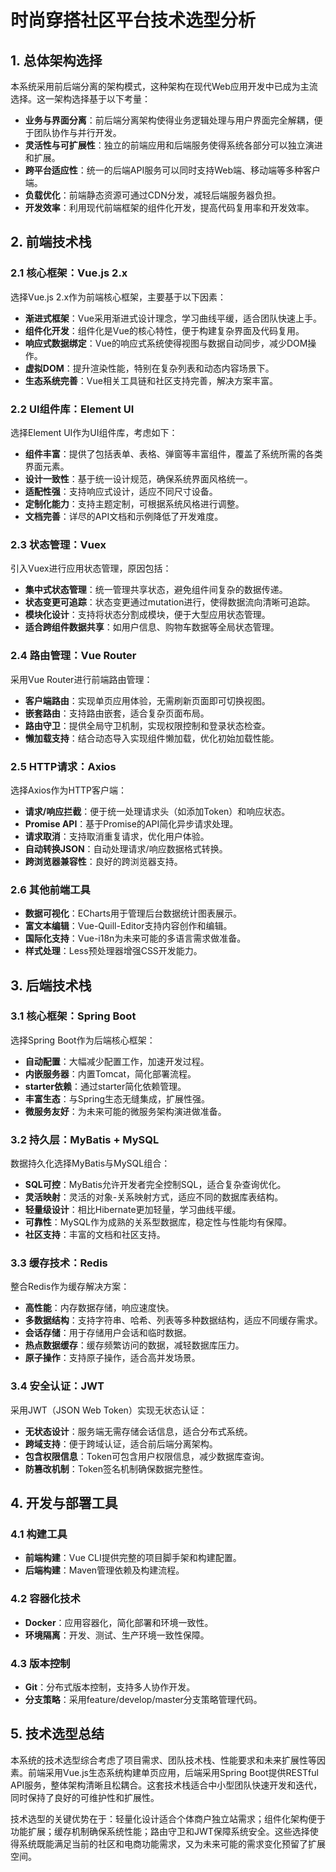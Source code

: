 # 时尚穿搭社区平台技术选型分析

## 1. 总体架构选择

本系统采用前后端分离的架构模式，这种架构在现代Web应用开发中已成为主流选择。这一架构选择基于以下考量：

- **业务与界面分离**：前后端分离架构使得业务逻辑处理与用户界面完全解耦，便于团队协作与并行开发。
- **灵活性与可扩展性**：独立的前端应用和后端服务使得系统各部分可以独立演进和扩展。
- **跨平台适应性**：统一的后端API服务可以同时支持Web端、移动端等多种客户端。
- **负载优化**：前端静态资源可通过CDN分发，减轻后端服务器负担。
- **开发效率**：利用现代前端框架的组件化开发，提高代码复用率和开发效率。

## 2. 前端技术栈

### 2.1 核心框架：Vue.js 2.x

选择Vue.js 2.x作为前端核心框架，主要基于以下因素：

- **渐进式框架**：Vue采用渐进式设计理念，学习曲线平缓，适合团队快速上手。
- **组件化开发**：组件化是Vue的核心特性，便于构建复杂界面及代码复用。
- **响应式数据绑定**：Vue的响应式系统使得视图与数据自动同步，减少DOM操作。
- **虚拟DOM**：提升渲染性能，特别在复杂列表和动态内容场景下。
- **生态系统完善**：Vue相关工具链和社区支持完善，解决方案丰富。

### 2.2 UI组件库：Element UI

选择Element UI作为UI组件库，考虑如下：

- **组件丰富**：提供了包括表单、表格、弹窗等丰富组件，覆盖了系统所需的各类界面元素。
- **设计一致性**：基于统一设计规范，确保系统界面风格统一。
- **适配性强**：支持响应式设计，适应不同尺寸设备。
- **定制化能力**：支持主题定制，可根据系统风格进行调整。
- **文档完善**：详尽的API文档和示例降低了开发难度。

### 2.3 状态管理：Vuex

引入Vuex进行应用状态管理，原因包括：

- **集中式状态管理**：统一管理共享状态，避免组件间复杂的数据传递。
- **状态变更可追踪**：状态变更通过mutation进行，使得数据流向清晰可追踪。
- **模块化设计**：支持将状态分割成模块，便于大型应用状态管理。
- **适合跨组件数据共享**：如用户信息、购物车数据等全局状态管理。

### 2.4 路由管理：Vue Router

采用Vue Router进行前端路由管理：

- **客户端路由**：实现单页应用体验，无需刷新页面即可切换视图。
- **嵌套路由**：支持路由嵌套，适合复杂页面布局。
- **路由守卫**：提供全局守卫机制，实现权限控制和登录状态检查。
- **懒加载支持**：结合动态导入实现组件懒加载，优化初始加载性能。

### 2.5 HTTP请求：Axios

选择Axios作为HTTP客户端：

- **请求/响应拦截**：便于统一处理请求头（如添加Token）和响应状态。
- **Promise API**：基于Promise的API简化异步请求处理。
- **请求取消**：支持取消重复请求，优化用户体验。
- **自动转换JSON**：自动处理请求/响应数据格式转换。
- **跨浏览器兼容性**：良好的跨浏览器支持。

### 2.6 其他前端工具

- **数据可视化**：ECharts用于管理后台数据统计图表展示。
- **富文本编辑**：Vue-Quill-Editor支持内容创作和编辑。
- **国际化支持**：Vue-i18n为未来可能的多语言需求做准备。
- **样式处理**：Less预处理器增强CSS开发能力。

## 3. 后端技术栈

### 3.1 核心框架：Spring Boot

选择Spring Boot作为后端核心框架：

- **自动配置**：大幅减少配置工作，加速开发过程。
- **内嵌服务器**：内置Tomcat，简化部署流程。
- **starter依赖**：通过starter简化依赖管理。
- **丰富生态**：与Spring生态无缝集成，扩展性强。
- **微服务友好**：为未来可能的微服务架构演进做准备。

### 3.2 持久层：MyBatis + MySQL

数据持久化选择MyBatis与MySQL组合：

- **SQL可控**：MyBatis允许开发者完全控制SQL，适合复杂查询优化。
- **灵活映射**：灵活的对象-关系映射方式，适应不同的数据库表结构。
- **轻量级设计**：相比Hibernate更加轻量，学习曲线平缓。
- **可靠性**：MySQL作为成熟的关系型数据库，稳定性与性能均有保障。
- **社区支持**：丰富的文档和社区支持。

### 3.3 缓存技术：Redis

整合Redis作为缓存解决方案：

- **高性能**：内存数据存储，响应速度快。
- **多数据结构**：支持字符串、哈希、列表等多种数据结构，适应不同缓存需求。
- **会话存储**：用于存储用户会话和临时数据。
- **热点数据缓存**：缓存频繁访问的数据，减轻数据库压力。
- **原子操作**：支持原子操作，适合高并发场景。

### 3.4 安全认证：JWT

采用JWT（JSON Web Token）实现无状态认证：

- **无状态设计**：服务端无需存储会话信息，适合分布式系统。
- **跨域支持**：便于跨域认证，适合前后端分离架构。
- **包含权限信息**：Token可包含用户权限信息，减少数据库查询。
- **防篡改机制**：Token签名机制确保数据完整性。

## 4. 开发与部署工具

### 4.1 构建工具

- **前端构建**：Vue CLI提供完整的项目脚手架和构建配置。
- **后端构建**：Maven管理依赖及构建流程。

### 4.2 容器化技术

- **Docker**：应用容器化，简化部署和环境一致性。
- **环境隔离**：开发、测试、生产环境一致性保障。

### 4.3 版本控制

- **Git**：分布式版本控制，支持多人协作开发。
- **分支策略**：采用feature/develop/master分支策略管理代码。

## 5. 技术选型总结

本系统的技术选型综合考虑了项目需求、团队技术栈、性能要求和未来扩展性等因素。前端采用Vue.js生态系统构建单页应用，后端采用Spring Boot提供RESTful API服务，整体架构清晰且松耦合。这套技术栈适合中小型团队快速开发和迭代，同时保持了良好的可维护性和扩展性。

技术选型的关键优势在于：轻量化设计适合个体商户独立站需求；组件化架构便于功能扩展；缓存机制确保系统性能；路由守卫和JWT保障系统安全。这些选择使得系统既能满足当前的社区和电商功能需求，又为未来可能的需求变化预留了扩展空间。 